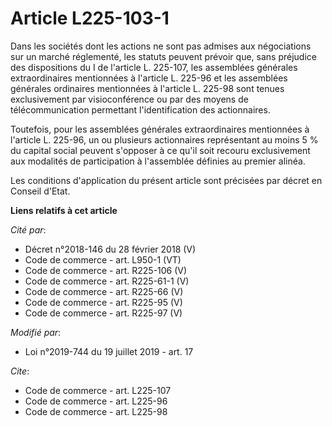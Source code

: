 # Article L225-103-1

Dans les sociétés dont les actions ne sont pas admises aux négociations sur un marché réglementé, les statuts peuvent prévoir
que, sans préjudice des dispositions du I de l'article L. 225-107, les assemblées générales extraordinaires mentionnées à
l'article L. 225-96 et les assemblées générales ordinaires mentionnées à l'article L. 225-98 sont tenues exclusivement par
visioconférence ou par des moyens de télécommunication permettant l'identification des actionnaires.

Toutefois, pour les assemblées générales extraordinaires mentionnées à l'article L. 225-96, un ou plusieurs actionnaires
représentant au moins 5 % du capital social peuvent s'opposer à ce qu'il soit recouru exclusivement aux modalités de
participation à l'assemblée définies au premier alinéa.

Les conditions d'application du présent article sont précisées par décret en Conseil d'Etat.

**Liens relatifs à cet article**

_Cité par_:

  - Décret n°2018-146 du 28 février 2018 (V)
  - Code de commerce - art. L950-1 (VT)
  - Code de commerce - art. R225-106 (V)
  - Code de commerce - art. R225-61-1 (V)
  - Code de commerce - art. R225-66 (V)
  - Code de commerce - art. R225-95 (V)
  - Code de commerce - art. R225-97 (V)

_Modifié par_:

  - Loi n°2019-744 du 19 juillet 2019 - art. 17

_Cite_:

  - Code de commerce - art. L225-107
  - Code de commerce - art. L225-96
  - Code de commerce - art. L225-98
